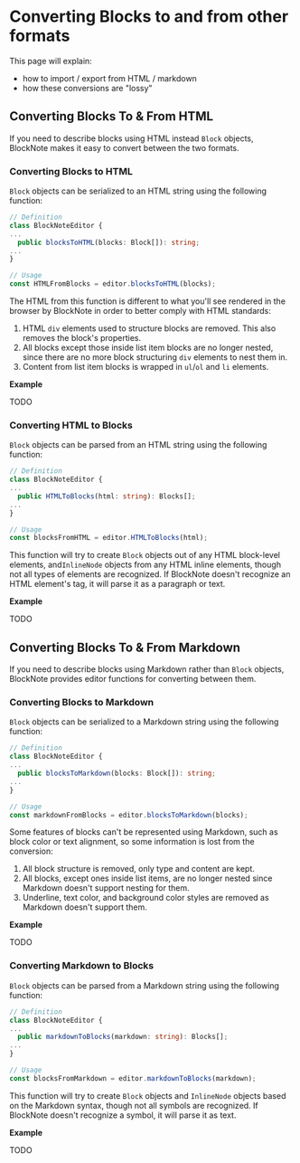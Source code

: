 # Converting Blocks to and from other formats

This page will explain:

- how to import / export from HTML / markdown
- how these conversions are "lossy"

## Converting Blocks To & From HTML

If you need to describe blocks using HTML instead `Block` objects, BlockNote makes it easy to convert between the two formats.

### Converting Blocks to HTML

`Block` objects can be serialized to an HTML string using the following function:

```typescript
// Definition
class BlockNoteEditor {
...
  public blocksToHTML(blocks: Block[]): string;
...
}

// Usage
const HTMLFromBlocks = editor.blocksToHTML(blocks);
```

The HTML from this function is different to what you'll see rendered in the browser by BlockNote in order to better comply with HTML standards:

1. HTML `div` elements used to structure blocks are removed. This also removes the block's properties.
2. All blocks except those inside list item blocks are no longer nested, since there are no more block structuring `div` elements to nest them in.
3. Content from list item blocks is wrapped in `ul`/`ol` and `li` elements.

**Example**

TODO

### Converting HTML to Blocks

`Block` objects can be parsed from an HTML string using the following function:

```typescript
// Definition
class BlockNoteEditor {
...
  public HTMLToBlocks(html: string): Blocks[];
...
}

// Usage
const blocksFromHTML = editor.HTMLToBlocks(html);
```

This function will try to create `Block` objects out of any HTML block-level elements, and`InlineNode` objects from any HTML inline elements, though not all types of elements are recognized. If BlockNote doesn't recognize an HTML element's tag, it will parse it as a paragraph or text.

**Example**

TODO

## Converting Blocks To & From Markdown

If you need to describe blocks using Markdown rather than `Block` objects, BlockNote provides editor functions for converting between them.

### Converting Blocks to Markdown

`Block` objects can be serialized to a Markdown string using the following function:

```typescript
// Definition
class BlockNoteEditor {
...
  public blocksToMarkdown(blocks: Block[]): string;
...
}

// Usage
const markdownFromBlocks = editor.blocksToMarkdown(blocks);
```

Some features of blocks can't be represented using Markdown, such as block color or text alignment, so some information is lost from the conversion:

1. All block structure is removed, only type and content are kept.
2. All blocks, except ones inside list items, are no longer nested since Markdown doesn't support nesting for them.
3. Underline, text color, and background color styles are removed as Markdown doesn't support them.

**Example**

TODO

### Converting Markdown to Blocks

`Block` objects can be parsed from a Markdown string using the following function:

```typescript
// Definition
class BlockNoteEditor {
...
  public markdownToBlocks(markdown: string): Blocks[];
...
}

// Usage
const blocksFromMarkdown = editor.markdownToBlocks(markdown);
```

This function will try to create `Block` objects and `InlineNode` objects based on the Markdown syntax, though not all symbols are recognized. If BlockNote doesn't recognize a symbol, it will parse it as text.

**Example**

TODO